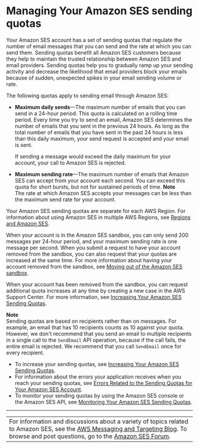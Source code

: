 # Managing Your Amazon SES sending quotas<a name="manage-sending-quotas"></a>

Your Amazon SES account has a set of sending quotas that regulate the number of email messages that you can send and the rate at which you can send them\. Sending quotas benefit all Amazon SES customers because they help to maintain the trusted relationship between Amazon SES and email providers\. Sending quotas help you to gradually ramp up your sending activity and decrease the likelihood that email providers block your emails because of sudden, unexpected spikes in your email sending volume or rate\.

The following quotas apply to sending email through Amazon SES:
+ **Maximum daily sends**—The maximum number of emails that you can send in a 24\-hour period\. This quota is calculated on a rolling time period\. Every time you try to send an email, Amazon SES determines the number of emails that you sent in the previous 24 hours\. As long as the total number of emails that you have sent in the past 24 hours is less than this daily maximum, your send request is accepted and your email is sent\.

  If sending a message would exceed the daily maximum for your account, your call to Amazon SES is rejected\.
+ **Maximum sending rate**—The maximum number of emails that Amazon SES can accept from your account each second\. You can exceed this quota for short bursts, but not for sustained periods of time\.
**Note**  
The rate at which Amazon SES accepts your messages can be less than the maximum send rate for your account\.

Your Amazon SES sending quotas are separate for each AWS Region\. For information about using Amazon SES in multiple AWS Regions, see [Regions and Amazon SES](regions.md)\.

When your account is in the Amazon SES sandbox, you can only send 200 messages per 24\-hour period, and your maximum sending rate is one message per second\. When you submit a request to have your account removed from the sandbox, you can also request that your quotas are increased at the same time\. For more information about having your account removed from the sandbox, see [Moving out of the Amazon SES sandbox](request-production-access.md)\.

When your account has been removed from the sandbox, you can request additional quota increases at any time by creating a new case in the AWS Support Center\. For more information, see [Increasing Your Amazon SES Sending Quotas](manage-sending-quotas-request-increase.md)\.

**Note**  
Sending quotas are based on recipients rather than on messages\. For example, an email that has 10 recipients counts as 10 against your quota\. However, we don't recommend that you send an email to multiple recipients in a single call to the `SendEmail` API operation, because if the call fails, the entire email is rejected\. We recommend that you call `SendEmail` once for every recipient\.
+ To increase your sending quotas, see [Increasing Your Amazon SES Sending Quotas](manage-sending-quotas-request-increase.md)\. 
+ For information about the errors your application receives when you reach your sending quotas, see [Errors Related to the Sending Quotas for Your Amazon SES Account](manage-sending-quotas-errors.md)\.
+ To monitor your sending quotas by using the Amazon SES console or the Amazon SES API, see [Monitoring Your Amazon SES Sending Quotas](manage-sending-quotas-monitor.md)\.


****  

|  | 
| --- |
| For information and discussions about a variety of topics related to Amazon SES, see the [AWS Messaging and Targeting Blog](https://aws.amazon.com//blogs/messaging-and-targeting/)\. To browse and post questions, go to the [Amazon SES Forum](https://forums.aws.amazon.com/forum.jspa?forumID=90)\. | 